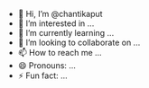 - 👋 Hi, I’m @chantikaput
- 👀 I’m interested in ...
- 🌱 I’m currently learning ...
- 💞️ I’m looking to collaborate on ...
- 📫 How to reach me ...
- 😄 Pronouns: ...
- ⚡ Fun fact: ...

<!---
chantikaput/chantikaput is a ✨ special ✨ repository because its `README.md` (this file) appears on your GitHub profile.
You can click the Preview link to take a look at your changes.
--->
